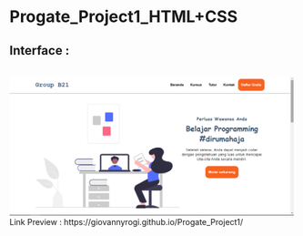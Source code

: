 # Progate_Project1_HTML+CSS

## Interface :
<br>
<img src="https://github.com/giovannyrogi/Progate_Project1/blob/main/gambar/preview.png" alt="interfaceweb" width="500">
<br>
Link Preview : https://giovannyrogi.github.io/Progate_Project1/
